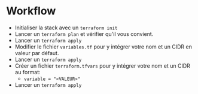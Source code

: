 # Workflow

* Initialiser la stack avec un `terraform init`
* Lancer un `terraform plan` et vérifier qu'il vous convient.
* Lancer un `terraform apply`
* Modifier le fichier `variables.tf` pour y intégrer votre nom et un CIDR en valeur par défaut.
* Lancer un `terraform apply`
* Créer un fichier `terraform.tfvars` pour y intégrer votre nom et un CIDR au format:
  * `variable = "<VALEUR>"`
* Lancer un `terraform apply`
